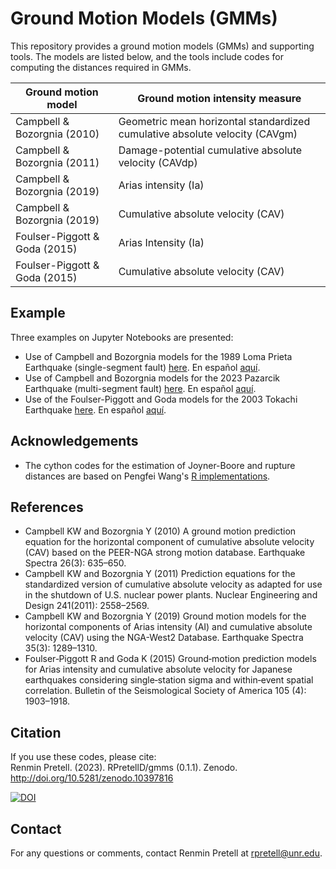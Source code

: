 # Ground Motion Models (GMMs)

This repository provides a ground motion models (GMMs) and supporting tools. The models are listed below, and the tools include codes for computing the distances required in GMMs. 

| Ground motion model           | Ground motion intensity measure                                             |
|-------------------------------|-----------------------------------------------------------------------------|
| Campbell & Bozorgnia (2010)   | Geometric mean horizontal standardized cumulative absolute velocity (CAVgm) |
| Campbell & Bozorgnia (2011)   | Damage-potential cumulative absolute velocity (CAVdp)                       |
| Campbell & Bozorgnia (2019)   | Arias intensity (Ia)                                                        |
| Campbell & Bozorgnia (2019)   | Cumulative absolute velocity (CAV)                                          |
| Foulser-Piggott & Goda (2015) | Arias Intensity (Ia)                                                        |
| Foulser-Piggott & Goda (2015) | Cumulative absolute velocity (CAV)                                          |


## Example
Three examples on Jupyter Notebooks are presented:
- Use of Campbell and Bozorgnia models for the 1989 Loma Prieta Earthquake (single-segment fault) [here](https://github.com/RPretellD/gmms/blob/main/Examples/Example1.ipynb). En español [aquí](https://github.com/RPretellD/gmms/blob/main/Ejemplos/Ejemplo1.ipynb).
- Use of Campbell and Bozorgnia models for the 2023 Pazarcik Earthquake (multi-segment fault) [here](https://github.com/RPretellD/gmms/blob/main/Examples/Example2.ipynb). En español [aquí](https://github.com/RPretellD/gmms/blob/main/Ejemplos/Ejemplo2.ipynb).
- Use of the Foulser-Piggott and Goda models for the 2003 Tokachi Earthquake [here](https://github.com/RPretellD/gmms/blob/main/Examples/Example3.ipynb). En español [aquí](https://github.com/RPretellD/gmms/blob/main/Ejemplos/Ejemplo2.ipynb).


## Acknowledgements
- The cython codes for the estimation of Joyner-Boore and rupture distances are based on Pengfei Wang's [R implementations](https://github.com/wltcwpf/RPSHA/blob/main/R/distance_calc.R).


## References
- Campbell KW and Bozorgnia Y (2010) A ground motion prediction equation for the horizontal component of cumulative absolute velocity (CAV) based on the PEER-NGA strong motion database. Earthquake Spectra 26(3): 635–650. 
- Campbell KW and Bozorgnia Y (2011) Prediction equations for the standardized version of cumulative absolute velocity as adapted for use in the shutdown of U.S. nuclear power plants. Nuclear Engineering and Design 241(2011): 2558–2569. 
- Campbell KW and Bozorgnia Y (2019) Ground motion models for the horizontal components of Arias intensity (AI) and cumulative absolute velocity (CAV) using the NGA-West2 Database. Earthquake Spectra 35(3): 1289–1310. 
- Foulser‐Piggott R and Goda K (2015) Ground‐motion prediction models for Arias intensity and cumulative absolute velocity for Japanese earthquakes considering single‐station sigma and within‐event spatial correlation. Bulletin of the Seismological Society of America 105 (4): 1903–1918. 


## Citation
If you use these codes, please cite:<br>
Renmin Pretell. (2023). RPretellD/gmms (0.1.1). Zenodo. http://doi.org/10.5281/zenodo.10397816<br>

[![DOI](https://zenodo.org/badge/716445161.svg)](https://zenodo.org/doi/10.5281/zenodo.10127854)

## Contact
For any questions or comments, contact Renmin Pretell at rpretell@unr.edu.
